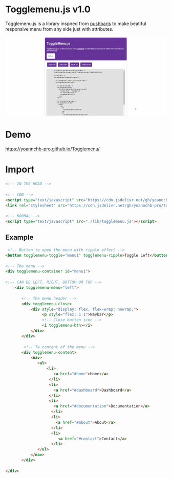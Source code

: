# Togglemenu.js v1.0
Togglemenu.js is a library inspired from <a href="https://oncebot.github.io/pushbar.js/">pushbarjs</a> to make beatiful responsive menu from any side just with attributes.

<img alt="togglemenu.gif" src="./assets/togglemenu.gif"></img>

# Demo
https://yoannchb-pro.github.io/Togglemenu/

# Import
```html
<!-- IN THE HEAD -->

<!-- CDN -->
<script type="text/javascript" src="https://cdn.jsdelivr.net/gh/yoannchb-pro/togglemenu@latest/lib/script/togglemenu-js.js"></script>
<link rel="stylesheet" src="https://cdn.jsdelivr.net/gh/yoannchb-pro/togglemenu@latest/lib/script/togglemenu-css.css"/>

<!-- NORMAL -->
<script type="text/javascript" src="./lib/togglemenu.js"></script>
```

## Example
```html
 <!-- Button to open the menu with ripple effect -->
<button togglemenu-toggle="menu1" togglemenu-ripple>Toggle Left</button>

<!-- The menu -->
<div togglemenu-container id="menu1">

<!-- CAN BE LEFT, RIGHT, BOTTOM OR TOP -->
    <div togglemenu-menu="left">

       <!-- The menu header -->
       <div togglemenu-close>
           <div style="display: flex; flex-wrap: nowrap;">
                <p style="flex: 1 1">Navbar</p>
                <!-- Close button icon -->
                <i togglemenu-btn></i>
           </div>
       </div>

        <!-- Te content of the menu -->
       <div togglemenu-content>
           <nav>
              <ul>
                  <li>
                     <a href="#home">Home</a>
                   </li>
                   <li>
                     <a href="#dashboard">Dashboard</a>
                   </li>
                   <li>
                     <a href="#documentation">Documentation</a>
                    </li>
                    <li>
                      <a href="#about">About</a>
                    </li>
                    <li>
                       <a href="#contact">Contact</a>
                    </li>
              </ul>
           </nav>
       </div>
     
</div>
```
